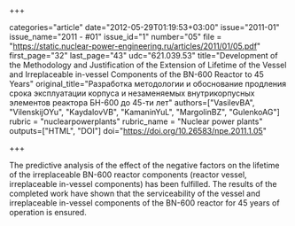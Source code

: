 +++

categories="article"
date="2012-05-29T01:19:53+03:00"
issue="2011-01"
issue_name="2011 - #01"
issue_id="1"
number="05"
file = "https://static.nuclear-power-engineering.ru/articles/2011/01/05.pdf"
first_page="32"
last_page="43"
udc="621.039.53"
title="Development of the Methodology and Justification of the Extension of Lifetime of the Vessel and Irreplaceable in-vessel Components of the BN-600 Reactor to 45 Years"
original_title="Разработка методологии и обоснование продления срока эксплуатации корпуса и незаменяемых внутрикорпусных элементов реактора БН-600 до 45-ти лет"
authors=["VasilevBA", "VilenskijOYu", "KaydalovVB", "KamaninYuL", "MargolinBZ", "GulenkoAG"]
rubric = "nuclearpowerplants"
rubric_name = "Nuclear power plants"
outputs=["HTML", "DOI"]
doi="https://doi.org/10.26583/npe.2011.1.05"

+++

The predictive analysis of the effect of the negative factors on the lifetime of the irreplaceable BN-600 reactor components (reactor vessel, irreplaceable in-vessel components) has been fulfilled. The results of the completed work have shown that the serviceability of the vessel and irreplaceable in-vessel components of the BN-600 reactor for 45 years of operation is ensured.